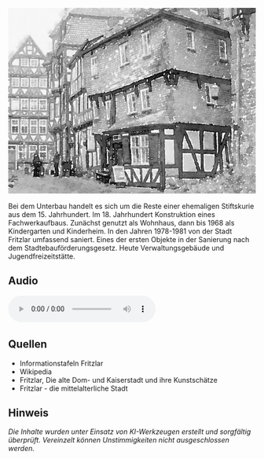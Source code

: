 ![Ehemaliges St. Josefsheim](./images/fritzlar/p26.jpg)

Bei dem Unterbau handelt es sich um die Reste einer ehemaligen Stiftskurie aus dem 15. Jahrhundert.
Im 18. Jahrhundert Konstruktion eines Fachwerkaufbaus.
Zunächst genutzt als Wohnhaus, dann bis 1968 als Kindergarten und Kinderheim.
In den Jahren 1978-1981 von der Stadt Fritzlar umfassend saniert. Eines der ersten Objekte in der Sanierung nach dem Stadtebauförderungsgesetz.
Heute Verwaltungsgebäude und Jugendfreizeitstätte.

## Audio

<audio controls class="full-width-audio">
  <source src="locales/fritzlar/de/p26.mp3" type="audio/mpeg">
  Dein Browser unterstützt kein Audioelement.
</audio>

## Quellen

- Informationstafeln Fritzlar
- Wikipedia
- Fritzlar, Die alte Dom- und Kaiserstadt und ihre Kunstschätze
- Fritzlar - die mittelalterliche Stadt

## Hinweis

_Die Inhalte wurden unter Einsatz von KI-Werkzeugen erstellt und sorgfältig überprüft. Vereinzelt können Unstimmigkeiten nicht ausgeschlossen werden._